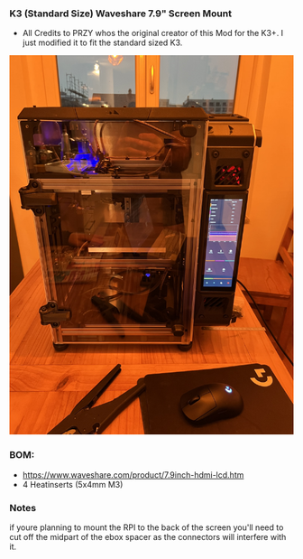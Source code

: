 ### K3 (Standard Size) Waveshare 7.9" Screen Mount

- All Credits to PRZY whos the original creator of this Mod for the K3+. 
I just modified it to fit the standard sized K3.

![](./Images/preview.jpg)

### BOM:

- https://www.waveshare.com/product/7.9inch-hdmi-lcd.htm
- 4 Heatinserts (5x4mm M3)

### Notes

if youre planning to mount the RPI to the back of the screen you'll need to cut off the midpart of the ebox spacer as the connectors will interfere with it.    

